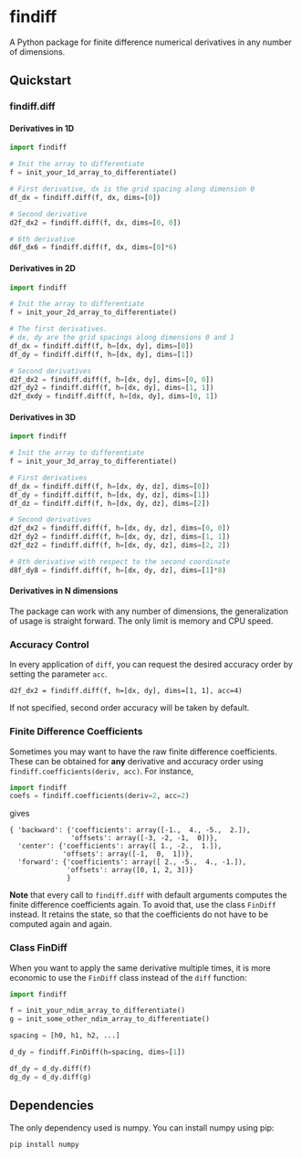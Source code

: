 # findiff
A Python package for finite difference numerical derivatives in
any number of dimensions.

## Quickstart


### findiff.diff

#### Derivatives in 1D

```python
import findiff

# Init the array to differentiate
f = init_your_1d_array_to_differentiate()

# First derivative, dx is the grid spacing along dimension 0
df_dx = findiff.diff(f, dx, dims=[0])

# Second derivative
d2f_dx2 = findiff.diff(f, dx, dims=[0, 0])

# 6th derivative
d6f_dx6 = findiff.diff(f, dx, dims=[0]*6)
```

#### Derivatives in 2D

```python
import findiff

# Init the array to differentiate
f = init_your_2d_array_to_differentiate()

# The first derivatives.
# dx, dy are the grid spacings along dimensions 0 and 1
df_dx = findiff.diff(f, h=[dx, dy], dims=[0])
df_dy = findiff.diff(f, h=[dx, dy], dims=[1])

# Second derivatives
d2f_dx2 = findiff.diff(f, h=[dx, dy], dims=[0, 0])
d2f_dy2 = findiff.diff(f, h=[dx, dy], dims=[1, 1])
d2f_dxdy = findiff.diff(f, h=[dx, dy], dims=[0, 1])

```

#### Derivatives in 3D

```python
import findiff

# Init the array to differentiate
f = init_your_3d_array_to_differentiate()

# First derivatives
df_dx = findiff.diff(f, h=[dx, dy, dz], dims=[0])
df_dy = findiff.diff(f, h=[dx, dy, dz], dims=[1])
df_dz = findiff.diff(f, h=[dx, dy, dz], dims=[2])

# Second derivatives
d2f_dx2 = findiff.diff(f, h=[dx, dy, dz], dims=[0, 0])
d2f_dy2 = findiff.diff(f, h=[dx, dy, dz], dims=[1, 1])
d2f_dz2 = findiff.diff(f, h=[dx, dy, dz], dims=[2, 2])

# 8th derivative with respect to the second coordinate
d8f_dy8 = findiff.diff(f, h=[dx, dy, dz], dims=[1]*8)

```

#### Derivatives in N dimensions

The package can work with any number of dimensions, the generalization
of usage is straight forward. The only limit is memory and CPU speed.


### Accuracy Control

In every application of `diff`, you can request the desired accuracy
order by setting the parameter `acc`. 

```
d2f_dx2 = findiff.diff(f, h=[dx, dy], dims=[1, 1], acc=4)
```

If not specified, second order accuracy will be taken by default.


### Finite Difference Coefficients

Sometimes you may want to have the raw finite difference coefficients.
These can be obtained for __any__ derivative and accuracy order
using `findiff.coefficients(deriv, acc)`. For instance,

```python
import findiff
coefs = findiff.coefficients(deriv=2, acc=2)
```

gives

```
{ 'backward': {'coefficients': array([-1.,  4., -5.,  2.]),
               'offsets': array([-3, -2, -1,  0])},
  'center': {'coefficients': array([ 1., -2.,  1.]),
             'offsets': array([-1,  0,  1])},
  'forward': {'coefficients': array([ 2., -5.,  4., -1.]),
              'offsets': array([0, 1, 2, 3])}
              }
```

__Note__ that every call to `findiff.diff` with default arguments
computes the finite difference coefficients again. To avoid that, use
the class `FinDiff` instead. It retains the state, so that the coefficients
do not have to be computed again and again.

### Class FinDiff

When you want to apply the same derivative multiple times, it is more
economic to use the `FinDiff` class instead of the `diff` function:

```python
import findiff

f = init_your_ndim_array_to_differentiate()
g = init_some_other_ndim_array_to_differentiate()

spacing = [h0, h1, h2, ...]

d_dy = findiff.FinDiff(h=spacing, dims=[1])

df_dy = d_dy.diff(f)
dg_dy = d_dy.diff(g)

```


## Dependencies

The only dependency used is numpy. You can install numpy using pip:

```
pip install numpy
```

